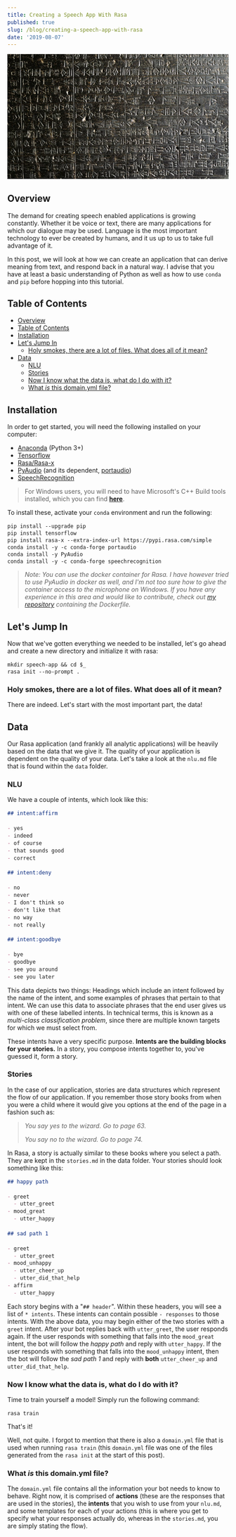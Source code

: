 ```yaml
---
title: Creating a Speech App With Rasa
published: true
slug: /blog/creating-a-speech-app-with-rasa
date: '2019-08-07'
---
```


![Code of Hammurabi](../images/code-of-hammurabi.jpg)

## Overview

The demand for creating speech enabled applications is growing constantly. Whether it be voice or text, there are many applications for which our dialogue may be used. Language is the most important technology to ever be created by humans, and it us up to us to take full advantage of it.

In this post, we will look at how we can create an application that can derive meaning from text, and respond back in a natural way. I advise that you have at least a basic understanding of Python as well as how to use `conda` and `pip` before hopping into this tutorial.

## Table of Contents

- [Overview](#overview)
- [Table of Contents](#table-of-contents)
- [Installation](#installation)
- [Let's Jump In](#lets-jump-in)
  - [Holy smokes, there are a lot of files. What does all of it mean?](#holy-smokes-there-are-a-lot-of-files-what-does-all-of-it-mean)
- [Data](#data)
  - [NLU](#nlu)
  - [Stories](#stories)
  - [Now I know what the data is, what do I do with it?](#now-i-know-what-the-data-is-what-do-i-do-with-it)
  - [What _is_ this domain.yml file?](#what-is-this-domainyml-file)

## Installation

In order to get started, you will need the following installed on your computer:

- [Anaconda](https://www.anaconda.com/distribution/) (Python 3+)
- [Tensorflow](https://www.tensorflow.org/install)
- [Rasa/Rasa-x](https://rasa.com/docs/rasa/user-guide/installation/)
- [PyAudio](https://pypi.org/project/PyAudio/) (and its dependent, [portaudio](http://www.portaudio.com/))
- [SpeechRecognition](https://pypi.org/project/SpeechRecognition/)

> For Windows users, you will need to have Microsoft's C++ Build tools installed, which you can find [**here**](https://visualstudio.microsoft.com/downloads/).

To install these, activate your `conda` environment and run the following:

```shell
pip install --upgrade pip
pip install tensorflow
pip install rasa-x --extra-index-url https://pypi.rasa.com/simple
conda install -y -c conda-forge portaudio
conda install -y PyAudio
conda install -y -c conda-forge speechrecognition
```

> _Note: You can use the docker container for Rasa. I have however tried to use PyAudio in docker as well, and I'm not too sure how to give the container access to the microphone on Windows. If you have any experience in this area and would like to contribute, check out [my repository](https://github.com/jharrilim/RasaDocker) containing the Dockerfile._

## Let's Jump In

Now that we've gotten everything we needed to be installed, let's go ahead and create a new directory and initialize it with rasa:

```shell
mkdir speech-app && cd $_
rasa init --no-prompt .
```

### Holy smokes, there are a lot of files. What does all of it mean?

There are indeed. Let's start with the most important part, the data!

## Data

Our Rasa application (and frankly all analytic applications) will be heavily based on the data that we give it. The quality of your application is dependent on the quality of your data. Let's take a look at the `nlu.md` file that is found within the `data` folder.

### NLU

We have a couple of intents, which look like this:

```md
## intent:affirm

- yes
- indeed
- of course
- that sounds good
- correct

## intent:deny

- no
- never
- I don't think so
- don't like that
- no way
- not really

## intent:goodbye

- bye
- goodbye
- see you around
- see you later
```

This data depicts two things: Headings which include an intent followed by the name of the intent, and some examples of phrases that pertain to that intent. We can use this data to associate phrases that the end user gives us with one of these labelled intents. In technical terms, this is known as a _multi-class classification problem_, since there are multiple known targets for which we must select from.

These intents have a very specific purpose. **Intents are the building blocks for your stories.** In a story, you compose intents together to, you've guessed it, form a story.

### Stories

In the case of our application, stories are data structures which represent the flow of our application. If you remember those story books from when you were a child where it would give you options at the end of the page in a fashion such as:

> _You say yes to the wizard. Go to page 63._
>
> _You say no to the wizard. Go to page 74._

In Rasa, a story is actually similar to these books where you select a path. They are kept in the `stories.md` in the data folder. Your stories should look something like this:

```md
## happy path

- greet
  - utter_greet
- mood_great
  - utter_happy

## sad path 1

- greet
  - utter_greet
- mood_unhappy
  - utter_cheer_up
  - utter_did_that_help
- affirm
  - utter_happy
```

Each story begins with a "`## header`". Within these headers, you will see a list of `* intents`. These intents can contain possible `- responses` to those intents. With the above data, you may begin either of the two stories with a `greet` intent. After your bot replies back with `utter_greet`, the user responds again. If the user responds with something that falls into the `mood_great` intent, the bot will follow the _happy path_ and reply with `utter_happy`. If the user responds with something that falls into the `mood_unhappy` intent, then the bot will follow the _sad path 1_ and reply with **both** `utter_cheer_up` and `utter_did_that_help`.

### Now I know what the data is, what do I do with it?

Time to train yourself a model! Simply run the following command:

```shell
rasa train
```

That's it!

Well, not quite. I forgot to mention that there is also a `domain.yml` file that is used when running `rasa train` (this `domain.yml` file was one of the files generated from the `rasa init` at the start of this post).

### What _is_ this domain.yml file?

The `domain.yml` file contains all the information your bot needs to know to behave. Right now, it is comprised of **actions** (these are the responses that are used in the stories), the **intents** that you wish to use from your `nlu.md`, and some templates for each of your actions (this is where you get to specify what your responses actually do, whereas in the `stories.md`, you are simply stating the flow).

